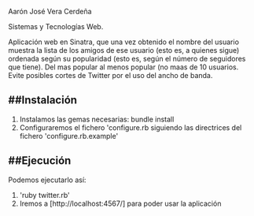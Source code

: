Aarón José Vera Cerdeña

Sistemas y Tecnologías Web. 

Aplicación web en Sinatra, que una vez obtenido el nombre del usuario muestra la lista de los amigos de ese usuario (esto es, a quienes sigue) ordenada según su popularidad (esto es, según el número de seguidores que tiene). 
Del mas popular al menos popular (no maas de 10 usuarios. 
Evite posibles cortes de Twitter por el uso del ancho de banda.

##Instalación
--------------

1. Instalamos  las gemas necesarias: bundle install
2. Configuraremos el fichero 'configure.rb siguiendo las directrices del fichero 'configure.rb.example'


##Ejecución
------------

Podemos ejecutarlo así:

1. 'ruby twitter.rb'
2. Iremos a [http://localhost:4567/] para poder usar la aplicación




